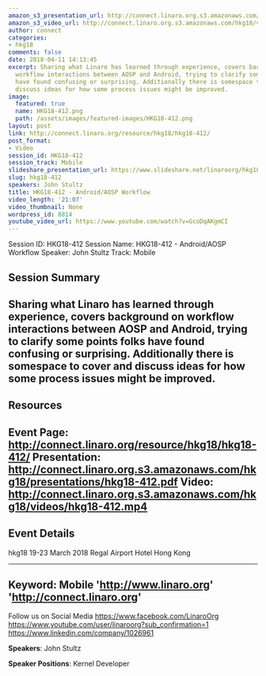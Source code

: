 ```yaml
---
amazon_s3_presentation_url: http://connect.linaro.org.s3.amazonaws.com/hkg18/presentations/hkg18-412.pdf
amazon_s3_video_url: http://connect.linaro.org.s3.amazonaws.com/hkg18/videos/hkg18-412.mp4
author: connect
categories:
- hkg18
comments: false
date: 2018-04-11 14:13:45
excerpt: Sharing what Linaro has learned through experience, covers background on
  workflow interactions between AOSP and Android, trying to clarify some points folks
  have found confusing or surprising. Additionally there is somespace to cover and
  discuss ideas for how some process issues might be improved.
image:
  featured: true
  name: HKG18-412.png
  path: /assets/images/featured-images/HKG18-412.png
layout: post
link: http://connect.linaro.org/resource/hkg18/hkg18-412/
post_format:
- Video
session_id: HKG18-412
session_track: Mobile
slideshare_presentation_url: https://www.slideshare.net/linaroorg/hkg18412-androidaosp-workflow
slug: hkg18-412
speakers: John Stultz
title: HKG18-412 - Android/AOSP Workflow
video_length: '21:07'
video_thumbnail: None
wordpress_id: 8814
youtube_video_url: https://www.youtube.com/watch?v=GcoDqAKgmCI
---
```


Session ID: HKG18-412
Session Name: HKG18-412 - Android/AOSP Workflow
Speaker: John Stultz
Track: Mobile


## Session Summary
Sharing what Linaro has learned through experience, covers background on workflow interactions between AOSP and Android, trying to clarify some points folks have found confusing or surprising. Additionally there is somespace to cover and discuss ideas for how some process issues might be improved.
---------------------------------------------------
## Resources
Event Page: http://connect.linaro.org/resource/hkg18/hkg18-412/
Presentation: http://connect.linaro.org.s3.amazonaws.com/hkg18/presentations/hkg18-412.pdf
Video: http://connect.linaro.org.s3.amazonaws.com/hkg18/videos/hkg18-412.mp4
 ---------------------------------------------------
## Event Details
hkg18
19-23 March 2018 
Regal Airport Hotel Hong Kong

---------------------------------------------------
Keyword: Mobile
'http://www.linaro.org'
'http://connect.linaro.org'
---------------------------------------------------
Follow us on Social Media
https://www.facebook.com/LinaroOrg
https://www.youtube.com/user/linaroorg?sub_confirmation=1
https://www.linkedin.com/company/1026961

**Speakers**: John Stultz

**Speaker Positions**: Kernel Developer